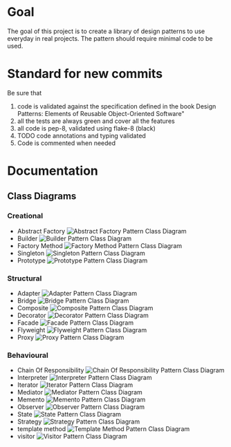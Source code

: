 # Goal
The goal of this project is to create a library of design patterns to use everyday in real projects.
The pattern should require minimal code to be used.
# Standard for new commits
Be sure that
1. code is validated against the specification defined in the book Design Patterns: Elements of Reusable Object-Oriented Software"<br/>
2. all the tests are always green and cover all the features<br/>
3. all code is pep-8, validated using flake-8 (black) <br/>
4. TODO code annotations and typing validated <br/>
5. Code is commented when needed<br/>

# Documentation
## Class Diagrams<br/>
### Creational
* Abstract Factory
![Abstract Factory Pattern Class Diagram](documentation/abstract_factory.JPG)
* Builder
![Builder Pattern Class Diagram](documentation/builder.JPG)
* Factory Method
![Factory Method Pattern Class Diagram](documentation/factory_method.JPG)
* Singleton
![Singleton Pattern Class Diagram](documentation/singleton.JPG)
* Prototype
![Prototype Pattern Class Diagram](documentation/prototype.JPG)
### Structural
* Adapter
![Adapter Pattern Class Diagram](documentation/adapter.JPG)
* Bridge
![Bridge Pattern Class Diagram](documentation/bridge.JPG)
* Composite
![Composite Pattern Class Diagram](documentation/composite.JPG)
* Decorator
![Decorator Pattern Class Diagram](documentation/decorator.JPG)
* Facade
![Facade Pattern Class Diagram](documentation/facade.JPG)
* Flyweight
![Flyweight Pattern Class Diagram](documentation/flyweight.JPG)
* Proxy
![Proxy Pattern Class Diagram](documentation/proxy.JPG)

### Behavioural
* Chain Of Responsibility
![Chain Of Responsibility Pattern Class Diagram](documentation/chain_of_responsibility.JPG)
* Interpreter
![Interpreter Pattern Class Diagram](documentation/interpreter.JPG)
* Iterator
![Iterator Pattern Class Diagram](documentation/iterator.JPG)
* Mediator
![Mediator Pattern Class Diagram](documentation/mediator.JPG)
* Memento
![Memento Pattern Class Diagram](documentation/memento.JPG)
* Observer
![Observer Pattern Class Diagram](documentation/observer.JPG)
* State
![State Pattern Class Diagram](documentation/state.JPG)
* Strategy
![Strategy Pattern Class Diagram](documentation/strategy.JPG)
* template method
![Template Method Pattern Class Diagram](documentation/template_method.JPG)
* visitor
![Visitor Pattern Class Diagram](documentation/visitor.JPG)

